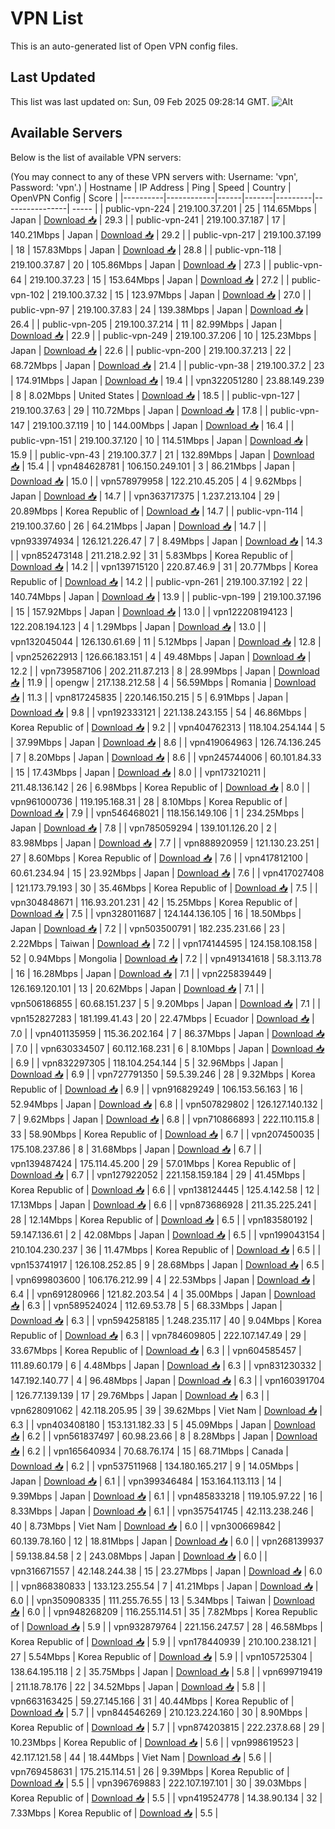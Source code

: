 # VPN List

This is an auto-generated list of Open VPN config files.

## Last Updated

This list was last updated on: Sun, 09 Feb 2025 09:28:14 GMT.
![Alt](https://repobeats.axiom.co/api/embed/186b98318ef1479477931607c1ad7d823f12451f.svg "Repobeats analytics image")

## Available Servers

Below is the list of available VPN servers:

(You may connect to any of these VPN servers with: Username: 'vpn', Password: 'vpn'.)
| Hostname | IP Address | Ping | Speed | Country | OpenVPN Config | Score |
|----------|------------|------|-------|---------|----------------| ----- |
| public-vpn-224 | 219.100.37.201 | 25 | 114.65Mbps | Japan | [Download 📥](./configs/server_0_JP.ovpn) | 29.3 |
| public-vpn-241 | 219.100.37.187 | 17 | 140.21Mbps | Japan | [Download 📥](./configs/server_1_JP.ovpn) | 29.2 |
| public-vpn-217 | 219.100.37.199 | 18 | 157.83Mbps | Japan | [Download 📥](./configs/server_2_JP.ovpn) | 28.8 |
| public-vpn-118 | 219.100.37.87 | 20 | 105.86Mbps | Japan | [Download 📥](./configs/server_3_JP.ovpn) | 27.3 |
| public-vpn-64 | 219.100.37.23 | 15 | 153.64Mbps | Japan | [Download 📥](./configs/server_4_JP.ovpn) | 27.2 |
| public-vpn-102 | 219.100.37.32 | 15 | 123.97Mbps | Japan | [Download 📥](./configs/server_5_JP.ovpn) | 27.0 |
| public-vpn-97 | 219.100.37.83 | 24 | 139.38Mbps | Japan | [Download 📥](./configs/server_6_JP.ovpn) | 26.4 |
| public-vpn-205 | 219.100.37.214 | 11 | 82.99Mbps | Japan | [Download 📥](./configs/server_7_JP.ovpn) | 22.9 |
| public-vpn-249 | 219.100.37.206 | 10 | 125.23Mbps | Japan | [Download 📥](./configs/server_8_JP.ovpn) | 22.6 |
| public-vpn-200 | 219.100.37.213 | 22 | 68.72Mbps | Japan | [Download 📥](./configs/server_9_JP.ovpn) | 21.4 |
| public-vpn-38 | 219.100.37.2 | 23 | 174.91Mbps | Japan | [Download 📥](./configs/server_10_JP.ovpn) | 19.4 |
| vpn322051280 | 23.88.149.239 | 8 | 8.02Mbps | United States | [Download 📥](./configs/server_11_US.ovpn) | 18.5 |
| public-vpn-127 | 219.100.37.63 | 29 | 110.72Mbps | Japan | [Download 📥](./configs/server_12_JP.ovpn) | 17.8 |
| public-vpn-147 | 219.100.37.119 | 10 | 144.00Mbps | Japan | [Download 📥](./configs/server_13_JP.ovpn) | 16.4 |
| public-vpn-151 | 219.100.37.120 | 10 | 114.51Mbps | Japan | [Download 📥](./configs/server_14_JP.ovpn) | 15.9 |
| public-vpn-43 | 219.100.37.7 | 21 | 132.89Mbps | Japan | [Download 📥](./configs/server_15_JP.ovpn) | 15.4 |
| vpn484628781 | 106.150.249.101 | 3 | 86.21Mbps | Japan | [Download 📥](./configs/server_16_JP.ovpn) | 15.0 |
| vpn578979958 | 122.210.45.205 | 4 | 9.62Mbps | Japan | [Download 📥](./configs/server_17_JP.ovpn) | 14.7 |
| vpn363717375 | 1.237.213.104 | 29 | 20.89Mbps | Korea Republic of | [Download 📥](./configs/server_18_KR.ovpn) | 14.7 |
| public-vpn-114 | 219.100.37.60 | 26 | 64.21Mbps | Japan | [Download 📥](./configs/server_19_JP.ovpn) | 14.7 |
| vpn933974934 | 126.121.226.47 | 7 | 8.49Mbps | Japan | [Download 📥](./configs/server_20_JP.ovpn) | 14.3 |
| vpn852473148 | 211.218.2.92 | 31 | 5.83Mbps | Korea Republic of | [Download 📥](./configs/server_21_KR.ovpn) | 14.2 |
| vpn139715120 | 220.87.46.9 | 31 | 20.77Mbps | Korea Republic of | [Download 📥](./configs/server_22_KR.ovpn) | 14.2 |
| public-vpn-261 | 219.100.37.192 | 22 | 140.74Mbps | Japan | [Download 📥](./configs/server_23_JP.ovpn) | 13.9 |
| public-vpn-199 | 219.100.37.196 | 15 | 157.92Mbps | Japan | [Download 📥](./configs/server_24_JP.ovpn) | 13.0 |
| vpn122208194123 | 122.208.194.123 | 4 | 1.29Mbps | Japan | [Download 📥](./configs/server_25_JP.ovpn) | 13.0 |
| vpn132045044 | 126.130.61.69 | 11 | 5.12Mbps | Japan | [Download 📥](./configs/server_26_JP.ovpn) | 12.8 |
| vpn252622913 | 126.66.183.151 | 4 | 49.48Mbps | Japan | [Download 📥](./configs/server_27_JP.ovpn) | 12.2 |
| vpn739587106 | 202.211.87.213 | 8 | 28.99Mbps | Japan | [Download 📥](./configs/server_28_JP.ovpn) | 11.9 |
| opengw | 217.138.212.58 | 4 | 56.59Mbps | Romania | [Download 📥](./configs/server_29_RO.ovpn) | 11.3 |
| vpn817245835 | 220.146.150.215 | 5 | 6.91Mbps | Japan | [Download 📥](./configs/server_30_JP.ovpn) | 9.8 |
| vpn192333121 | 221.138.243.155 | 54 | 46.86Mbps | Korea Republic of | [Download 📥](./configs/server_31_KR.ovpn) | 9.2 |
| vpn404762313 | 118.104.254.144 | 5 | 37.99Mbps | Japan | [Download 📥](./configs/server_32_JP.ovpn) | 8.6 |
| vpn419064963 | 126.74.136.245 | 7 | 8.20Mbps | Japan | [Download 📥](./configs/server_33_JP.ovpn) | 8.6 |
| vpn245744006 | 60.101.84.33 | 15 | 17.43Mbps | Japan | [Download 📥](./configs/server_34_JP.ovpn) | 8.0 |
| vpn173210211 | 211.48.136.142 | 26 | 6.98Mbps | Korea Republic of | [Download 📥](./configs/server_35_KR.ovpn) | 8.0 |
| vpn961000736 | 119.195.168.31 | 28 | 8.10Mbps | Korea Republic of | [Download 📥](./configs/server_36_KR.ovpn) | 7.9 |
| vpn546468021 | 118.156.149.106 | 1 | 234.25Mbps | Japan | [Download 📥](./configs/server_37_JP.ovpn) | 7.8 |
| vpn785059294 | 139.101.126.20 | 2 | 83.98Mbps | Japan | [Download 📥](./configs/server_38_JP.ovpn) | 7.7 |
| vpn888920959 | 121.130.23.251 | 27 | 8.60Mbps | Korea Republic of | [Download 📥](./configs/server_39_KR.ovpn) | 7.6 |
| vpn417812100 | 60.61.234.94 | 15 | 23.92Mbps | Japan | [Download 📥](./configs/server_40_JP.ovpn) | 7.6 |
| vpn417027408 | 121.173.79.193 | 30 | 35.46Mbps | Korea Republic of | [Download 📥](./configs/server_41_KR.ovpn) | 7.5 |
| vpn304848671 | 116.93.201.231 | 42 | 15.25Mbps | Korea Republic of | [Download 📥](./configs/server_42_KR.ovpn) | 7.5 |
| vpn328011687 | 124.144.136.105 | 16 | 18.50Mbps | Japan | [Download 📥](./configs/server_43_JP.ovpn) | 7.2 |
| vpn503500791 | 182.235.231.66 | 23 | 2.22Mbps | Taiwan | [Download 📥](./configs/server_44_TW.ovpn) | 7.2 |
| vpn174144595 | 124.158.108.158 | 52 | 0.94Mbps | Mongolia | [Download 📥](./configs/server_45_MN.ovpn) | 7.2 |
| vpn491341618 | 58.3.113.78 | 16 | 16.28Mbps | Japan | [Download 📥](./configs/server_46_JP.ovpn) | 7.1 |
| vpn225839449 | 126.169.120.101 | 13 | 20.62Mbps | Japan | [Download 📥](./configs/server_47_JP.ovpn) | 7.1 |
| vpn506186855 | 60.68.151.237 | 5 | 9.20Mbps | Japan | [Download 📥](./configs/server_48_JP.ovpn) | 7.1 |
| vpn152827283 | 181.199.41.43 | 20 | 22.47Mbps | Ecuador | [Download 📥](./configs/server_49_EC.ovpn) | 7.0 |
| vpn401135959 | 115.36.202.164 | 7 | 86.37Mbps | Japan | [Download 📥](./configs/server_50_JP.ovpn) | 7.0 |
| vpn630334507 | 60.112.168.231 | 6 | 8.10Mbps | Japan | [Download 📥](./configs/server_51_JP.ovpn) | 6.9 |
| vpn832297305 | 118.104.254.144 | 5 | 32.96Mbps | Japan | [Download 📥](./configs/server_52_JP.ovpn) | 6.9 |
| vpn727791350 | 59.5.39.246 | 28 | 9.32Mbps | Korea Republic of | [Download 📥](./configs/server_53_KR.ovpn) | 6.9 |
| vpn916829249 | 106.153.56.163 | 16 | 52.94Mbps | Japan | [Download 📥](./configs/server_54_JP.ovpn) | 6.8 |
| vpn507829802 | 126.127.140.132 | 7 | 9.62Mbps | Japan | [Download 📥](./configs/server_55_JP.ovpn) | 6.8 |
| vpn710866893 | 222.110.115.8 | 33 | 58.90Mbps | Korea Republic of | [Download 📥](./configs/server_56_KR.ovpn) | 6.7 |
| vpn207450035 | 175.108.237.86 | 8 | 31.68Mbps | Japan | [Download 📥](./configs/server_57_JP.ovpn) | 6.7 |
| vpn139487424 | 175.114.45.200 | 29 | 57.01Mbps | Korea Republic of | [Download 📥](./configs/server_58_KR.ovpn) | 6.7 |
| vpn127922052 | 221.158.159.184 | 29 | 41.45Mbps | Korea Republic of | [Download 📥](./configs/server_59_KR.ovpn) | 6.6 |
| vpn138124445 | 125.4.142.58 | 12 | 17.13Mbps | Japan | [Download 📥](./configs/server_60_JP.ovpn) | 6.6 |
| vpn873686928 | 211.35.225.241 | 28 | 12.14Mbps | Korea Republic of | [Download 📥](./configs/server_61_KR.ovpn) | 6.5 |
| vpn183580192 | 59.147.136.61 | 2 | 42.08Mbps | Japan | [Download 📥](./configs/server_62_JP.ovpn) | 6.5 |
| vpn199043154 | 210.104.230.237 | 36 | 11.47Mbps | Korea Republic of | [Download 📥](./configs/server_63_KR.ovpn) | 6.5 |
| vpn153741917 | 126.108.252.85 | 9 | 28.68Mbps | Japan | [Download 📥](./configs/server_64_JP.ovpn) | 6.5 |
| vpn699803600 | 106.176.212.99 | 4 | 22.53Mbps | Japan | [Download 📥](./configs/server_65_JP.ovpn) | 6.4 |
| vpn691280966 | 121.82.203.54 | 4 | 35.00Mbps | Japan | [Download 📥](./configs/server_66_JP.ovpn) | 6.3 |
| vpn589524024 | 112.69.53.78 | 5 | 68.33Mbps | Japan | [Download 📥](./configs/server_67_JP.ovpn) | 6.3 |
| vpn594258185 | 1.248.235.117 | 40 | 9.04Mbps | Korea Republic of | [Download 📥](./configs/server_68_KR.ovpn) | 6.3 |
| vpn784609805 | 222.107.147.49 | 29 | 33.67Mbps | Korea Republic of | [Download 📥](./configs/server_69_KR.ovpn) | 6.3 |
| vpn604585457 | 111.89.60.179 | 6 | 4.48Mbps | Japan | [Download 📥](./configs/server_70_JP.ovpn) | 6.3 |
| vpn831230332 | 147.192.140.77 | 4 | 96.48Mbps | Japan | [Download 📥](./configs/server_71_JP.ovpn) | 6.3 |
| vpn160391704 | 126.77.139.139 | 17 | 29.76Mbps | Japan | [Download 📥](./configs/server_72_JP.ovpn) | 6.3 |
| vpn628091062 | 42.118.205.95 | 39 | 39.62Mbps | Viet Nam | [Download 📥](./configs/server_73_VN.ovpn) | 6.3 |
| vpn403408180 | 153.131.182.33 | 5 | 45.09Mbps | Japan | [Download 📥](./configs/server_74_JP.ovpn) | 6.2 |
| vpn561837497 | 60.98.23.66 | 8 | 8.28Mbps | Japan | [Download 📥](./configs/server_75_JP.ovpn) | 6.2 |
| vpn165640934 | 70.68.76.174 | 15 | 68.71Mbps | Canada | [Download 📥](./configs/server_76_CA.ovpn) | 6.2 |
| vpn537511968 | 134.180.165.217 | 9 | 14.05Mbps | Japan | [Download 📥](./configs/server_77_JP.ovpn) | 6.1 |
| vpn399346484 | 153.164.113.113 | 14 | 9.39Mbps | Japan | [Download 📥](./configs/server_78_JP.ovpn) | 6.1 |
| vpn485833218 | 119.105.97.22 | 16 | 8.33Mbps | Japan | [Download 📥](./configs/server_79_JP.ovpn) | 6.1 |
| vpn357541745 | 42.113.238.246 | 40 | 8.73Mbps | Viet Nam | [Download 📥](./configs/server_80_VN.ovpn) | 6.0 |
| vpn300669842 | 60.139.78.160 | 12 | 18.81Mbps | Japan | [Download 📥](./configs/server_81_JP.ovpn) | 6.0 |
| vpn268139937 | 59.138.84.58 | 2 | 243.08Mbps | Japan | [Download 📥](./configs/server_82_JP.ovpn) | 6.0 |
| vpn316671557 | 42.148.244.38 | 15 | 23.27Mbps | Japan | [Download 📥](./configs/server_83_JP.ovpn) | 6.0 |
| vpn868380833 | 133.123.255.54 | 7 | 41.21Mbps | Japan | [Download 📥](./configs/server_84_JP.ovpn) | 6.0 |
| vpn350908335 | 111.255.76.55 | 13 | 5.34Mbps | Taiwan | [Download 📥](./configs/server_85_TW.ovpn) | 6.0 |
| vpn948268209 | 116.255.114.51 | 35 | 7.82Mbps | Korea Republic of | [Download 📥](./configs/server_86_KR.ovpn) | 5.9 |
| vpn932879764 | 221.156.247.57 | 28 | 46.58Mbps | Korea Republic of | [Download 📥](./configs/server_87_KR.ovpn) | 5.9 |
| vpn178440939 | 210.100.238.121 | 27 | 5.54Mbps | Korea Republic of | [Download 📥](./configs/server_88_KR.ovpn) | 5.9 |
| vpn105725304 | 138.64.195.118 | 2 | 35.75Mbps | Japan | [Download 📥](./configs/server_89_JP.ovpn) | 5.8 |
| vpn699719419 | 211.18.78.176 | 22 | 34.52Mbps | Japan | [Download 📥](./configs/server_90_JP.ovpn) | 5.8 |
| vpn663163425 | 59.27.145.166 | 31 | 40.44Mbps | Korea Republic of | [Download 📥](./configs/server_91_KR.ovpn) | 5.7 |
| vpn844546269 | 210.123.224.160 | 30 | 8.90Mbps | Korea Republic of | [Download 📥](./configs/server_92_KR.ovpn) | 5.7 |
| vpn874203815 | 222.237.8.68 | 29 | 10.23Mbps | Korea Republic of | [Download 📥](./configs/server_93_KR.ovpn) | 5.6 |
| vpn998619523 | 42.117.121.58 | 44 | 18.44Mbps | Viet Nam | [Download 📥](./configs/server_94_VN.ovpn) | 5.6 |
| vpn769458631 | 175.215.114.51 | 26 | 9.39Mbps | Korea Republic of | [Download 📥](./configs/server_95_KR.ovpn) | 5.5 |
| vpn396769883 | 222.107.197.101 | 30 | 39.03Mbps | Korea Republic of | [Download 📥](./configs/server_96_KR.ovpn) | 5.5 |
| vpn419524778 | 14.38.90.134 | 32 | 7.33Mbps | Korea Republic of | [Download 📥](./configs/server_97_KR.ovpn) | 5.5 |
